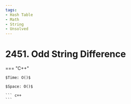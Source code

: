 ```yaml
---
tags:
- Hash Table
- Math
- String
- Unsolved
---
```



# 2451. Odd String Difference

=== "C++"

    $Time: O()$

    $Space: O()$

    ``` c++
    ```